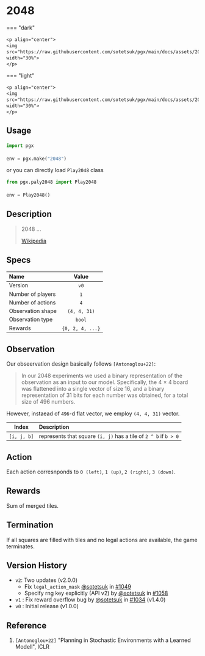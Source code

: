 # 2048

=== "dark" 

    <p align="center">
    <img src="https://raw.githubusercontent.com/sotetsuk/pgx/main/docs/assets/2048_dark.gif" width="30%">
    </p>

=== "light" 

    <p align="center">
    <img src="https://raw.githubusercontent.com/sotetsuk/pgx/main/docs/assets/2048_light.gif" width="30%">
    </p>


## Usage

```py
import pgx

env = pgx.make("2048")
```

or you can directly load `Play2048` class

```py
from pgx.paly2048 import Play2048

env = Play2048()
```

## Description

> 2048 ...
> 
> [Wikipedia](https://en.wikipedia.org/wiki/2048_(video_game))

## Specs

| Name | Value |
|:---|:----:|
| Version | `v0` |
| Number of players | `1` |
| Number of actions | `4` |
| Observation shape | `(4, 4, 31)` |
| Observation type | `bool` |
| Rewards | `{0, 2, 4, ...}` |

## Observation

Our obseervation design basically follows `[Antonoglou+22]`:

> In our 2048 experiments we used a binary representation of the observation as an input to our model.
Specifically, the 4 × 4 board was flattened into a single vector of size 16, and a binary representation
of 31 bits for each number was obtained, for a total size of 496 numbers.

However, instaead of `496`-d flat vector, we employ `(4, 4, 31)` vector. 


| Index | Description |
|:---:|:----|
| `[i, j, b]` | represents that square `(i, j)` has a tile of `2 ^ b` if `b > 0` |

## Action
Each action corresnponds to `0 (left)`, `1 (up)`, `2 (right)`, `3 (down)`.

## Rewards
Sum of merged tiles.

## Termination
If all squares are filled with tiles and no legal actions are available, the game terminates.


## Version History

- `v2`: Two updates (v2.0.0)
  - Fix `legal_action_mask` [@sotetsuk](https://github.com/sotetsuk) in [#1049](https://github.com/sotetsuk/pgx/pull/1049)
  - Specify rng key explicitly (API v2) by [@sotetsuk](https://github.com/sotetsuk) in [#1058](https://github.com/sotetsuk/pgx/pull/1058) 
- `v1` : Fix reward overflow bug by [@sotetsuk](https://github.com/sotetsuk) in [#1034](https://github.com/sotetsuk/pgx/pull/1034) (v1.4.0)
- `v0` : Initial release (v1.0.0)

## Reference

1. `[Antonoglou+22]` "Planning in Stochastic Environments with a Learned Modell", ICLR
